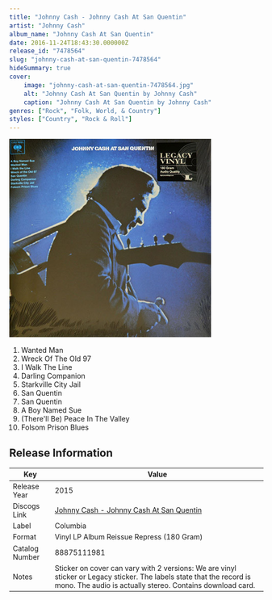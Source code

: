 ```yaml
---
title: "Johnny Cash - Johnny Cash At San Quentin"
artist: "Johnny Cash"
album_name: "Johnny Cash At San Quentin"
date: 2016-11-24T18:43:30.000000Z
release_id: "7478564"
slug: "johnny-cash-at-san-quentin-7478564"
hideSummary: true
cover:
    image: "johnny-cash-at-san-quentin-7478564.jpg"
    alt: "Johnny Cash At San Quentin by Johnny Cash"
    caption: "Johnny Cash At San Quentin by Johnny Cash"
genres: ["Rock", "Folk, World, & Country"]
styles: ["Country", "Rock & Roll"]
---
```


![Johnny Cash At San Quentin by Johnny Cash](johnny-cash-at-san-quentin-7478564.jpg)

<!-- section break -->

1. Wanted Man
2. Wreck Of The Old 97
3. I Walk The Line
4. Darling Companion
5. Starkville City Jail
6. San Quentin
7. San Quentin
8. A Boy Named Sue
9. (There'll Be) Peace In The Valley
10. Folsom Prison Blues

<!-- section break -->





## Release Information
|  Key           | Value                                                |
| ---------------| ---------------------------------------------------- |
| Release Year   | 2015                                   |
| Discogs Link   | [Johnny Cash - Johnny Cash At San Quentin](https://www.discogs.com/release/7478564-Johnny-Cash-Johnny-Cash-At-San-Quentin) |
| Label          | Columbia |
| Format         | Vinyl LP Album Reissue Repress (180 Gram) |
| Catalog Number | 88875111981 |
| Notes | Sticker on cover can vary with 2 versions: We are vinyl sticker or Legacy sticker.  The labels state that the record is mono. The audio is actually stereo.  Contains download card. |